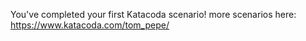 You've completed your first Katacoda scenario!
more scenarios here: https://www.katacoda.com/tom_pepe/